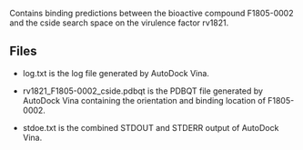 Contains binding predictions between the bioactive compound F1805-0002 and the cside search space on the virulence factor rv1821.

## Files

- log.txt is the log file generated by AutoDock Vina.

- rv1821_F1805-0002_cside.pdbqt is the PDBQT file generated by AutoDock Vina containing the orientation and binding location of F1805-0002.

- stdoe.txt is the combined STDOUT and STDERR output of AutoDock Vina.

